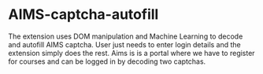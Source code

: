 # AIMS-captcha-autofill
The extension uses DOM manipulation and Machine Learning to decode and autofill AIMS captcha. User just needs to enter login details and the extension simply does the rest. Aims is is a portal where we have to register for courses and can be logged in by decoding two captchas.
